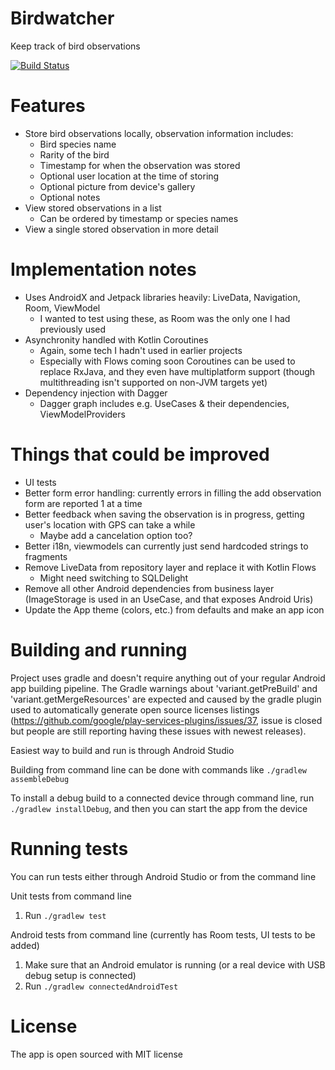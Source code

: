# Birdwatcher
Keep track of bird observations

[![Build Status](https://app.bitrise.io/app/c2780485f7d3438f/status.svg?token=VdZoib3KvUAL-JrokQI1yQ&branch=master)](https://app.bitrise.io/app/c2780485f7d3438f)

# Features
- Store bird observations locally, observation information includes:
  - Bird species name
  - Rarity of the bird
  - Timestamp for when the observation was stored
  - Optional user location at the time of storing
  - Optional picture from device's gallery
  - Optional notes
- View stored observations in a list
  - Can be ordered by timestamp or species names
- View a single stored observation in more detail

# Implementation notes
- Uses AndroidX and Jetpack libraries heavily: LiveData, Navigation, Room, ViewModel
  - I wanted to test using these, as Room was the only one I had previously used
- Asynchronity handled with Kotlin Coroutines
  - Again, some tech I hadn't used in earlier projects
  - Especially with Flows coming soon Coroutines can be used to replace RxJava, and they even have multiplatform support (though multithreading isn't supported on non-JVM targets yet)
- Dependency injection with Dagger
  - Dagger graph includes e.g. UseCases & their dependencies, ViewModelProviders

# Things that could be improved
- UI tests
- Better form error handling: currently errors in filling the add observation form are reported 1 at a time
- Better feedback when saving the observation is in progress, getting user's location with GPS can take a while
  - Maybe add a cancelation option too?
- Better i18n, viewmodels can currently just send hardcoded strings to fragments
- Remove LiveData from repository layer and replace it with Kotlin Flows
  - Might need switching to SQLDelight
- Remove all other Android dependencies from business layer (ImageStorage is used in an UseCase, and that exposes Android Uris)
- Update the App theme (colors, etc.) from defaults and make an app icon

# Building and running
Project uses gradle and doesn't require anything out of your regular Android app building pipeline. The Gradle warnings about 'variant.getPreBuild' and 'variant.getMergeResources' are expected and caused by the gradle plugin used to automatically generate open source licenses listings (https://github.com/google/play-services-plugins/issues/37, issue is closed but people are still reporting having these issues with newest releases).

Easiest way to build and run is through Android Studio

Building from command line can be done with commands like ``./gradlew assembleDebug``

To install a debug build to a connected device through command line, run ``./gradlew installDebug``, and then you can start the app from the device

# Running tests
You can run tests either through Android Studio or from the command line

Unit tests from command line
1. Run ``./gradlew test``

Android tests from command line (currently has Room tests, UI tests to be added)
1. Make sure that an Android emulator is running (or a real device with USB debug setup is connected)
2. Run ``./gradlew connectedAndroidTest``

# License
The app is open sourced with MIT license
